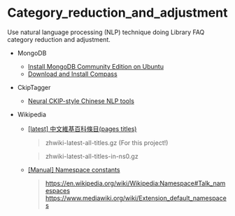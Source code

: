 # Category_reduction_and_adjustment
Use natural language processing (NLP) technique doing Library FAQ category reduction and adjustment.

* MongoDB
  * [Install MongoDB Community Edition on Ubuntu](https://docs.mongodb.com/manual/tutorial/install-mongodb-on-ubuntu/)
  * [Download and Install Compass](https://docs.mongodb.com/compass/master/install)
  
* CkipTagger
  * [Neural CKIP-style Chinese NLP tools](https://github.com/ckiplab/ckiptagger)
  
* Wikipedia
  * [[latest] 中文維基百科條目(pages titles)](https://dumps.wikimedia.org/zhwiki/latest/)
    > zhwiki-latest-all-titles.gz (For this project!)
    
    > zhwiki-latest-all-titles-in-ns0.gz 
  * [[Manual] Namespace constants](https://www.mediawiki.org/wiki/Manual:Namespace_constants)
    > https://en.wikipedia.org/wiki/Wikipedia:Namespace#Talk_namespaces
    > https://www.mediawiki.org/wiki/Extension_default_namespaces

